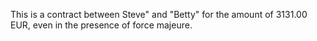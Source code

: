 This is a contract between Steve" and "Betty" for the amount of 3131.00 EUR, even in the presence of force majeure.